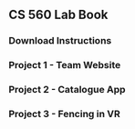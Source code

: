 ## CS 560 Lab Book

### Download Instructions

### Project 1 - Team Website

### Project 2 - Catalogue App

### Project 3 - Fencing in VR
